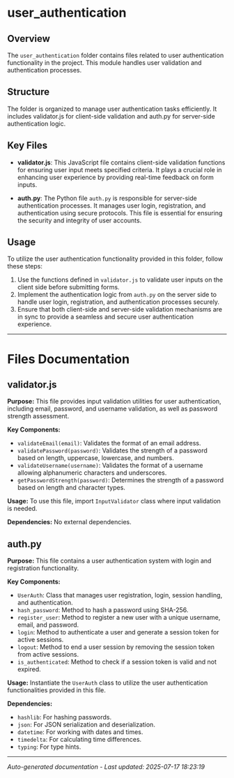 # user_authentication

## Overview
The `user_authentication` folder contains files related to user authentication functionality in the project. This module handles user validation and authentication processes.

## Structure
The folder is organized to manage user authentication tasks efficiently. It includes validator.js for client-side validation and auth.py for server-side authentication logic.

## Key Files
- **validator.js**: This JavaScript file contains client-side validation functions for ensuring user input meets specified criteria. It plays a crucial role in enhancing user experience by providing real-time feedback on form inputs.
  
- **auth.py**: The Python file `auth.py` is responsible for server-side authentication processes. It manages user login, registration, and authentication using secure protocols. This file is essential for ensuring the security and integrity of user accounts.

## Usage
To utilize the user authentication functionality provided in this folder, follow these steps:
1. Use the functions defined in `validator.js` to validate user inputs on the client side before submitting forms.
2. Implement the authentication logic from `auth.py` on the server side to handle user login, registration, and authentication processes securely.
3. Ensure that both client-side and server-side validation mechanisms are in sync to provide a seamless and secure user authentication experience.

---

# Files Documentation

## validator.js

**Purpose:** This file provides input validation utilities for user authentication, including email, password, and username validation, as well as password strength assessment.

**Key Components:**
- `validateEmail(email)`: Validates the format of an email address.
- `validatePassword(password)`: Validates the strength of a password based on length, uppercase, lowercase, and numbers.
- `validateUsername(username)`: Validates the format of a username allowing alphanumeric characters and underscores.
- `getPasswordStrength(password)`: Determines the strength of a password based on length and character types.

**Usage:** To use this file, import `InputValidator` class where input validation is needed.

**Dependencies:** No external dependencies.

## auth.py

**Purpose:** This file contains a user authentication system with login and registration functionality.

**Key Components:**
- `UserAuth`: Class that manages user registration, login, session handling, and authentication.
- `hash_password`: Method to hash a password using SHA-256.
- `register_user`: Method to register a new user with a unique username, email, and password.
- `login`: Method to authenticate a user and generate a session token for active sessions.
- `logout`: Method to end a user session by removing the session token from active sessions.
- `is_authenticated`: Method to check if a session token is valid and not expired.

**Usage:** Instantiate the `UserAuth` class to utilize the user authentication functionalities provided in this file.

**Dependencies:** 
- `hashlib`: For hashing passwords.
- `json`: For JSON serialization and deserialization.
- `datetime`: For working with dates and times.
- `timedelta`: For calculating time differences.
- `typing`: For type hints.

---
*Auto-generated documentation - Last updated: 2025-07-17 18:23:19*
